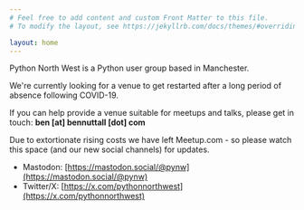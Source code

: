 ```yaml
---
# Feel free to add content and custom Front Matter to this file.
# To modify the layout, see https://jekyllrb.com/docs/themes/#overriding-theme-defaults

layout: home
---
```

Python North West is a Python user group based in Manchester.

We're currently looking for a venue to get restarted after a long period of absence following COVID-19.

If you can help provide a venue suitable for meetups and talks, please get in touch: **ben [at] bennuttall [dot] com**

Due to extortionate rising costs we have left Meetup.com - so please watch this space (and our new social channels) for updates.

- Mastodon: [https://mastodon.social/@pynw](https://mastodon.social/@pynw)
- Twitter/X: [https://x.com/pythonnorthwest](https://x.com/pythonnorthwest)